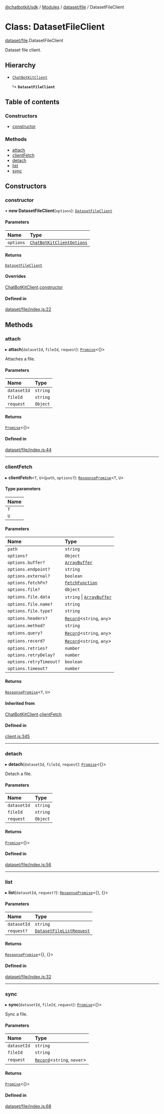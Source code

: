 [@chatbotkit/sdk](../README.md) / [Modules](../modules.md) / [dataset/file](../modules/dataset_file.md) / DatasetFileClient

# Class: DatasetFileClient

[dataset/file](../modules/dataset_file.md).DatasetFileClient

Dataset file client.

## Hierarchy

- [`ChatBotKitClient`](client.ChatBotKitClient.md)

  ↳ **`DatasetFileClient`**

## Table of contents

### Constructors

- [constructor](dataset_file.DatasetFileClient.md#constructor)

### Methods

- [attach](dataset_file.DatasetFileClient.md#attach)
- [clientFetch](dataset_file.DatasetFileClient.md#clientfetch)
- [detach](dataset_file.DatasetFileClient.md#detach)
- [list](dataset_file.DatasetFileClient.md#list)
- [sync](dataset_file.DatasetFileClient.md#sync)

## Constructors

### constructor

• **new DatasetFileClient**(`options`): [`DatasetFileClient`](dataset_file.DatasetFileClient.md)

#### Parameters

| Name | Type |
| :------ | :------ |
| `options` | [`ChatBotKitClientOptions`](../interfaces/client.ChatBotKitClientOptions.md) |

#### Returns

[`DatasetFileClient`](dataset_file.DatasetFileClient.md)

#### Overrides

[ChatBotKitClient](client.ChatBotKitClient.md).[constructor](client.ChatBotKitClient.md#constructor)

#### Defined in

[dataset/file/index.js:22](https://github.com/chatbotkit/node-sdk/blob/main/packages/sdk/src/dataset/file/index.js#L22)

## Methods

### attach

▸ **attach**(`datasetId`, `fileId`, `request`): [`Promise`]( https://developer.mozilla.org/docs/Web/JavaScript/Reference/Global_Objects/Promise )\<{}\>

Attaches a file.

#### Parameters

| Name | Type |
| :------ | :------ |
| `datasetId` | `string` |
| `fileId` | `string` |
| `request` | `Object` |

#### Returns

[`Promise`]( https://developer.mozilla.org/docs/Web/JavaScript/Reference/Global_Objects/Promise )\<{}\>

#### Defined in

[dataset/file/index.js:44](https://github.com/chatbotkit/node-sdk/blob/main/packages/sdk/src/dataset/file/index.js#L44)

___

### clientFetch

▸ **clientFetch**\<`T`, `U`\>(`path`, `options?`): [`ResponsePromise`](client.ResponsePromise.md)\<`T`, `U`\>

#### Type parameters

| Name |
| :------ |
| `T` |
| `U` |

#### Parameters

| Name | Type |
| :------ | :------ |
| `path` | `string` |
| `options?` | `Object` |
| `options.buffer?` | [`ArrayBuffer`]( https://developer.mozilla.org/docs/Web/JavaScript/Reference/Global_Objects/ArrayBuffer ) |
| `options.endpoint?` | `string` |
| `options.external?` | `boolean` |
| `options.fetchFn?` | [`FetchFunction`](../modules/client.md#fetchfunction) |
| `options.file?` | `Object` |
| `options.file.data` | `string` \| [`ArrayBuffer`]( https://developer.mozilla.org/docs/Web/JavaScript/Reference/Global_Objects/ArrayBuffer ) |
| `options.file.name?` | `string` |
| `options.file.type?` | `string` |
| `options.headers?` | [`Record`]( https://www.typescriptlang.org/docs/handbook/utility-types.html#recordkeys-type )\<`string`, `any`\> |
| `options.method?` | `string` |
| `options.query?` | [`Record`]( https://www.typescriptlang.org/docs/handbook/utility-types.html#recordkeys-type )\<`string`, `any`\> |
| `options.record?` | [`Record`]( https://www.typescriptlang.org/docs/handbook/utility-types.html#recordkeys-type )\<`string`, `any`\> |
| `options.retries?` | `number` |
| `options.retryDelay?` | `number` |
| `options.retryTimeout?` | `boolean` |
| `options.timeout?` | `number` |

#### Returns

[`ResponsePromise`](client.ResponsePromise.md)\<`T`, `U`\>

#### Inherited from

[ChatBotKitClient](client.ChatBotKitClient.md).[clientFetch](client.ChatBotKitClient.md#clientfetch)

#### Defined in

[client.js:345](https://github.com/chatbotkit/node-sdk/blob/main/packages/sdk/src/client.js#L345)

___

### detach

▸ **detach**(`datasetId`, `fileId`, `request`): [`Promise`]( https://developer.mozilla.org/docs/Web/JavaScript/Reference/Global_Objects/Promise )\<{}\>

Detach a file.

#### Parameters

| Name | Type |
| :------ | :------ |
| `datasetId` | `string` |
| `fileId` | `string` |
| `request` | `Object` |

#### Returns

[`Promise`]( https://developer.mozilla.org/docs/Web/JavaScript/Reference/Global_Objects/Promise )\<{}\>

#### Defined in

[dataset/file/index.js:56](https://github.com/chatbotkit/node-sdk/blob/main/packages/sdk/src/dataset/file/index.js#L56)

___

### list

▸ **list**(`datasetId`, `request?`): [`ResponsePromise`](client.ResponsePromise.md)\<{}, {}\>

#### Parameters

| Name | Type |
| :------ | :------ |
| `datasetId` | `string` |
| `request?` | [`DatasetFileListRequest`](../modules/dataset_file_v1.md#datasetfilelistrequest) |

#### Returns

[`ResponsePromise`](client.ResponsePromise.md)\<{}, {}\>

#### Defined in

[dataset/file/index.js:32](https://github.com/chatbotkit/node-sdk/blob/main/packages/sdk/src/dataset/file/index.js#L32)

___

### sync

▸ **sync**(`datasetId`, `fileId`, `request`): [`Promise`]( https://developer.mozilla.org/docs/Web/JavaScript/Reference/Global_Objects/Promise )\<{}\>

Sync a file.

#### Parameters

| Name | Type |
| :------ | :------ |
| `datasetId` | `string` |
| `fileId` | `string` |
| `request` | [`Record`]( https://www.typescriptlang.org/docs/handbook/utility-types.html#recordkeys-type )\<`string`, `never`\> |

#### Returns

[`Promise`]( https://developer.mozilla.org/docs/Web/JavaScript/Reference/Global_Objects/Promise )\<{}\>

#### Defined in

[dataset/file/index.js:68](https://github.com/chatbotkit/node-sdk/blob/main/packages/sdk/src/dataset/file/index.js#L68)
